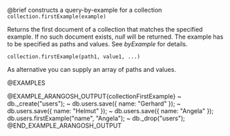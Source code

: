 

@brief constructs a query-by-example for a collection
`collection.firstExample(example)`

Returns the first document of a collection that matches the specified
example. If no such document exists, *null* will be returned. 
The example has to be specified as paths and values.
See *byExample* for details.

`collection.firstExample(path1, value1, ...)`

As alternative you can supply an array of paths and values.

@EXAMPLES

@EXAMPLE_ARANGOSH_OUTPUT{collectionFirstExample}
~ db._create("users");
~ db.users.save({ name: "Gerhard" });
~ db.users.save({ name: "Helmut" });
~ db.users.save({ name: "Angela" });
  db.users.firstExample("name", "Angela");
~ db._drop("users");
@END_EXAMPLE_ARANGOSH_OUTPUT


